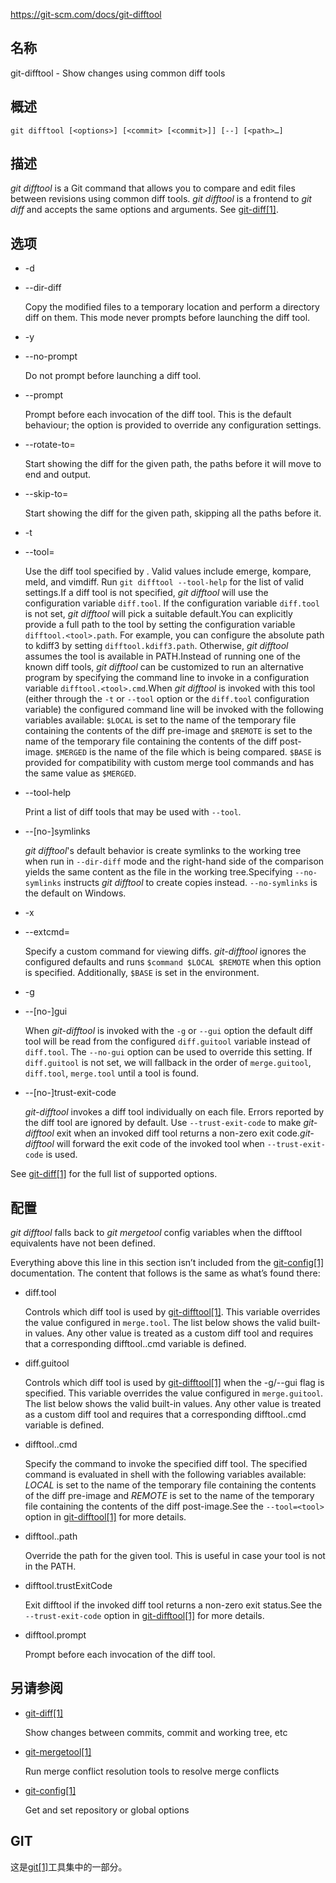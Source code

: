 https://git-scm.com/docs/git-difftool

## 名称

git-difftool - Show changes using common diff tools

## 概述

```
git difftool [<options>] [<commit> [<commit>]] [--] [<path>…]
```

## 描述

*git difftool* is a Git command that allows you to compare and edit files between revisions using common diff tools. *git difftool* is a frontend to *git diff* and accepts the same options and arguments. See [git-diff[1]](../git-diff).

## 选项

- -d

- --dir-diff

  Copy the modified files to a temporary location and perform a directory diff on them. This mode never prompts before launching the diff tool.

- -y

- --no-prompt

  Do not prompt before launching a diff tool.

- --prompt

  Prompt before each invocation of the diff tool. This is the default behaviour; the option is provided to override any configuration settings.

- --rotate-to=<file>

  Start showing the diff for the given path, the paths before it will move to end and output.

- --skip-to=<file>

  Start showing the diff for the given path, skipping all the paths before it.

- -t <tool>

- --tool=<tool>

  Use the diff tool specified by <tool>. Valid values include emerge, kompare, meld, and vimdiff. Run `git difftool --tool-help` for the list of valid <tool> settings.If a diff tool is not specified, *git difftool* will use the configuration variable `diff.tool`. If the configuration variable `diff.tool` is not set, *git difftool* will pick a suitable default.You can explicitly provide a full path to the tool by setting the configuration variable `difftool.<tool>.path`. For example, you can configure the absolute path to kdiff3 by setting `difftool.kdiff3.path`. Otherwise, *git difftool* assumes the tool is available in PATH.Instead of running one of the known diff tools, *git difftool* can be customized to run an alternative program by specifying the command line to invoke in a configuration variable `difftool.<tool>.cmd`.When *git difftool* is invoked with this tool (either through the `-t` or `--tool` option or the `diff.tool` configuration variable) the configured command line will be invoked with the following variables available: `$LOCAL` is set to the name of the temporary file containing the contents of the diff pre-image and `$REMOTE` is set to the name of the temporary file containing the contents of the diff post-image. `$MERGED` is the name of the file which is being compared. `$BASE` is provided for compatibility with custom merge tool commands and has the same value as `$MERGED`.

- --tool-help

  Print a list of diff tools that may be used with `--tool`.

- --[no-]symlinks

  *git difftool*'s default behavior is create symlinks to the working tree when run in `--dir-diff` mode and the right-hand side of the comparison yields the same content as the file in the working tree.Specifying `--no-symlinks` instructs *git difftool* to create copies instead. `--no-symlinks` is the default on Windows.

- -x <command>

- --extcmd=<command>

  Specify a custom command for viewing diffs. *git-difftool* ignores the configured defaults and runs `$command $LOCAL $REMOTE` when this option is specified. Additionally, `$BASE` is set in the environment.

- -g

- --[no-]gui

  When *git-difftool* is invoked with the `-g` or `--gui` option the default diff tool will be read from the configured `diff.guitool` variable instead of `diff.tool`. The `--no-gui` option can be used to override this setting. If `diff.guitool` is not set, we will fallback in the order of `merge.guitool`, `diff.tool`, `merge.tool` until a tool is found.

- --[no-]trust-exit-code

  *git-difftool* invokes a diff tool individually on each file. Errors reported by the diff tool are ignored by default. Use `--trust-exit-code` to make *git-difftool* exit when an invoked diff tool returns a non-zero exit code.*git-difftool* will forward the exit code of the invoked tool when `--trust-exit-code` is used.

See [git-diff[1]](../git-diff) for the full list of supported options.

## 配置

*git difftool* falls back to *git mergetool* config variables when the difftool equivalents have not been defined.

Everything above this line in this section isn’t included from the [git-config[1]](../git-config) documentation. The content that follows is the same as what’s found there:

- diff.tool

  Controls which diff tool is used by [git-difftool[1]](../git-difftool). This variable overrides the value configured in `merge.tool`. The list below shows the valid built-in values. Any other value is treated as a custom diff tool and requires that a corresponding difftool.<tool>.cmd variable is defined.

- diff.guitool

  Controls which diff tool is used by [git-difftool[1]](../git-difftool) when the -g/--gui flag is specified. This variable overrides the value configured in `merge.guitool`. The list below shows the valid built-in values. Any other value is treated as a custom diff tool and requires that a corresponding difftool.<guitool>.cmd variable is defined.

- difftool.<tool>.cmd

  Specify the command to invoke the specified diff tool. The specified command is evaluated in shell with the following variables available: *LOCAL* is set to the name of the temporary file containing the contents of the diff pre-image and *REMOTE* is set to the name of the temporary file containing the contents of the diff post-image.See the `--tool=<tool>` option in [git-difftool[1]](../git-difftool) for more details.

- difftool.<tool>.path

  Override the path for the given tool. This is useful in case your tool is not in the PATH.

- difftool.trustExitCode

  Exit difftool if the invoked diff tool returns a non-zero exit status.See the `--trust-exit-code` option in [git-difftool[1]](../git-difftool) for more details.

- difftool.prompt

  Prompt before each invocation of the diff tool.

## 另请参阅

- [git-diff[1]](../git-diff)

  Show changes between commits, commit and working tree, etc

- [git-mergetool[1]](../git-mergetool)

  Run merge conflict resolution tools to resolve merge conflicts

- [git-config[1]](../git-config)

  Get and set repository or global options

## GIT

  这是[git[1]](../../Git)工具集中的一部分。